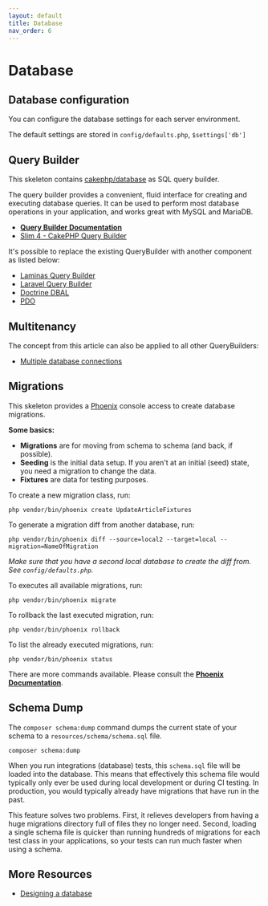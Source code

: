 ```yaml
---
layout: default
title: Database
nav_order: 6
---
```


# Database

## Database configuration

You can configure the database settings for each server environment.

The default settings are stored in `config/defaults.php`, `$settings['db']` 

## Query Builder

This skeleton contains [cakephp/database](https://github.com/cakephp/database) as SQL query builder.

The query builder provides a convenient, fluid interface for creating and executing database queries. It can be used to perform most database operations in your application, and works great with MySQL and MariaDB.

* **[Query Builder Documentation](https://book.cakephp.org/4/en/orm/query-builder.html)**
* [Slim 4 - CakePHP Query Builder](https://odan.github.io/2019/12/03/slim4-cakephp-query-builder.html)

It's possible to replace the existing QueryBuilder with another component as listed below:

* [Laminas Query Builder](https://odan.github.io/2019/12/01/slim4-laminas-db-query-builder-setup.html)
* [Laravel Query Builder](https://odan.github.io/2019/12/03/slim4-eloquent.html)
* [Doctrine DBAL](https://odan.github.io/2019/12/05/slim4-doctrine-dbal.html)
* [PDO](https://odan.github.io/2017/01/07/basic-crud-operations-with-pdo.html)

## Multitenancy

The concept from this article can also be applied to all other QueryBuilders:

* [Multiple database connections](https://odan.github.io/2020/04/05/slim4-multiple-pdo-database-connections.html)

## Migrations

This skeleton provides a [Phoenix](https://github.com/lulco/phoenix/) 
console access to create database migrations.

**Some basics:**

* **Migrations** are for moving from schema to schema (and back, if possible).
* **Seeding** is the initial data setup. If you aren't at an initial (seed) state, you need a migration to change the data.
* **Fixtures** are data for testing purposes.

To create a new migration class, run:

```
php vendor/bin/phoenix create UpdateArticleFixtures
```

To generate a migration diff from another database, run:

```
php vendor/bin/phoenix diff --source=local2 --target=local --migration=NameOfMigration
```

*Make sure that you have a second local database to create the diff from. See `config/defaults.php`.* 

To executes all available migrations, run:

```
php vendor/bin/phoenix migrate
```

To rollback the last executed migration, run:

```
php vendor/bin/phoenix rollback
```

To list the already executed migrations, run:

```
php vendor/bin/phoenix status
```

There are more commands available. Please consult the **[Phoenix Documentation](https://github.com/lulco/phoenix/)**.

## Schema Dump

The `composer schema:dump` command dumps the current state of your schema to 
a `resources/schema/schema.sql` file.

```
composer schema:dump
```

When you run integrations (database) tests, this `schema.sql` file will be loaded into the database. 
This means that effectively this schema file would typically only ever be used during local 
development or during CI testing. In production, you would typically already have migrations 
that have run in the past.

This feature solves two problems. First, it relieves developers from having a huge migrations 
directory full of files they no longer need. Second, loading a single schema file is quicker 
than running hundreds of migrations for each test class in your applications, 
so your tests can run much faster when using a schema.

## More Resources

* [Designing a database](https://odan.github.io/2017/01/17/designing-a-database.html)
